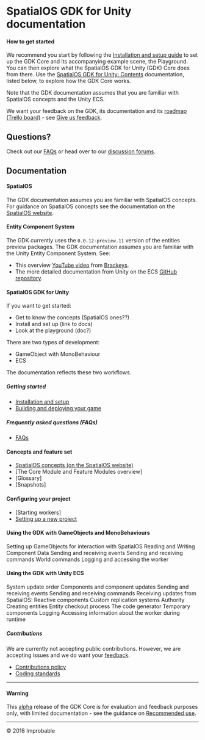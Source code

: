 # SpatialOS GDK for Unity documentation

#### How to get started
We recommend you start by following the [Installation and setup guide](setup-and-installing.md) to set up the GDK Core and its accompanying example scene, the Playground. You can then explore what the SpatialOS GDK for Unity (GDK) Core does from there. Use the [SpatialOS GDK for Unity: Contents](#contents) documentation, listed below, to explore how the GDK Core works.

Note that the GDK documentation assumes that you are familiar with SpatialOS concepts and the Unity ECS.

We want your feedback on the GDK, its documentation and its [roadmap (Trello board)](https://trello.com/b/29tMKyQC) - see [Give us feedback](../README.md#give-us-feedback).

## Questions?
Check out our [FAQs](content/faqs/faqs.md) or head over to our [discussion forums](../README.md#give-us-feedback).

## Documentation

#### SpatialOS
The GDK documentation assumes you are familiar with SpatialOS concepts. For guidance on SpatialOS concepts see the documentation on the [SpatialOS website](https://docs.improbable.io/reference/latest/shared/concepts/spatialos).

#### Entity Component System
The GDK currently uses the `0.0.12-preview.11` version of the entities preview packages.
The GDK documentation assumes you are familiar with the Unity Entity Component System. See:
* This overview [YouTube video](https://www.youtube.com/watch?v=_U9wRgQyy6s) from [Brackeys](http://brackeys.com/).
* The more detailed documentation from Unity on the ECS [GitHub repository](https://github.com/Unity-Technologies/EntityComponentSystemSamples/blob/master/Documentation/index.md).

#### SpatialOS GDK for Unity

If you want to get started:
* Get to know the concepts (SpatialOS ones??)
* Install and set up (link to docs)
* Look at the playground (doc?)

There are two types of development: 

* GameObject with MonoBehaviour
* ECS

The documentation reflects these two workflows.

##### Getting started
* [Installation and setup](setup-and-installing.md)
* [Building and deploying your game](content/build-and-deploy.md)

##### Frequently asked questions (FAQs)
* [FAQs](content/faqs/faqs.md)

#### Concepts and feature set
* [SpatialOS concepts (on the SpatialOS website)](https://docs.improbable.io/reference/latest/shared/concepts/spatialos)
* [The Core Module and Feature Modules overview]
* [Glossary]
* [Snapshots]

#### Configuring your project
* [Starting workers]
* [Setting up a new project](set-up-new-project.md)

#### Using the GDK with GameObjects and MonoBehaviours
Setting up GameObjects for interaction with SpatialOS
Reading and Writing Component Data
Sending and receiving events
Sending and receiving commands
World commands
Logging and accessing the worker

#### Using the GDK with Unity ECS
System update order
Components and component updates
Sending and receiving events
Sending and receiving commands
Receiving updates from SpatialOS: Reactive components
Custom replication systems
Authority
Creating entities
Entity checkout process
The code generator
Temporary components
Logging
Accessing information about the worker during runtime

##### Contributions
We are currently not accepting public contributions. However, we are accepting issues and we do
 want your [feedback](../README.md#give-us-feedback).
* [Contributions policy](../.github/CONTRIBUTING.md)
* [Coding standards](contributions/unity-gdk-coding-standards.md)

---
#### Warning
This [alpha](https://docs.improbable.io/reference/latest/shared/release-policy#maturity-stages) release of the GDK Core is for evaluation and feedback purposes only, with limited documentation - see the guidance on [Recommended use](../README.md#recommended-use).

----
&copy; 2018 Improbable